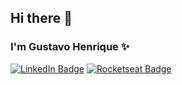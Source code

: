 ## Hi there 👋

### I'm Gustavo Henrique ✨
[![LinkedIn Badge](https://img.shields.io/badge/LinkedIn-Gustavo%20Henrique%20Ribeiro-%232980b9)](https://www.linkedin.com/in/gustavohribeiro)
[![Rocketseat Badge](https://img.shields.io/badge/Rocketseat-Gustavo%20Henrique-%236159c1)](https://app.rocketseat.com.br/me/gustavo-henrique-ribeiro-dias-1566629554)


<!-- <img src='https://github-readme-stats.vercel.app/api?username=guribeiro&show_icons=true&theme=omni'> 

 <img height="180em" src="https://github-readme-stats-eight-theta.vercel.app/api/top-langs/?username=guribeiro&layout=compact&langs_count=8&theme=omni"/>
**Guribeiro/Guribeiro** is a ✨ _special_ ✨ repository because its `README.md` (this file) appears on your GitHub profile. -->
